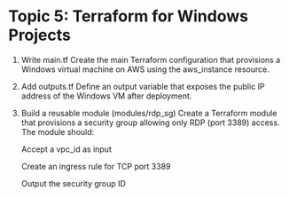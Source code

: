 # Topic 5: Terraform for Windows Projects

1. Write main.tf
Create the main Terraform configuration that provisions a Windows virtual machine on AWS using the aws_instance resource.

2. Add outputs.tf
Define an output variable that exposes the public IP address of the Windows VM after deployment.

3. Build a reusable module (modules/rdp_sg)
Create a Terraform module that provisions a security group allowing only RDP (port 3389) access. The module should:

    Accept a vpc_id as input

    Create an ingress rule for TCP port 3389

    Output the security group ID

